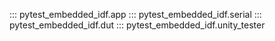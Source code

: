 ::: pytest_embedded_idf.app
::: pytest_embedded_idf.serial
::: pytest_embedded_idf.dut
::: pytest_embedded_idf.unity_tester
